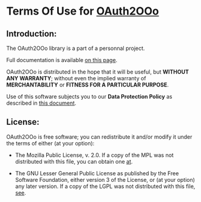 # Terms Of Use for [OAuth2OOo](https://github.com/prrvchr/OAuth2OOo)

## Introduction:

The OAuth2OOo library is a part of a personnal project.

Full documentation is available [on this page](https://prrvchr.github.io/OAuth2OOo).

OAuth2OOo is distributed in the hope that it will be useful, but **WITHOUT ANY WARRANTY**; without even the implied warranty of **MERCHANTABILITY** or **FITNESS FOR A PARTICULAR PURPOSE**.

Use of this software subjects you to our **Data Protection Policy** as described in [this document](https://prrvchr.github.io/OAuth2OOo/PrivacyPolicy_en).

## License:

OAuth2OOo is free software; you can redistribute it and/or modify it under the terms of either (at your option):

- The Mozilla Public License, v. 2.0. If a copy of the MPL was not distributed with this file, you can obtain one [at](http://mozilla.org/MPL/2.0/).

- The GNU Lesser General Public License as published by the Free Software Foundation, either version 3 of the License, or (at your option) any later version. If a copy of the LGPL was not distributed with this file, [see](http://www.gnu.org/licenses/).